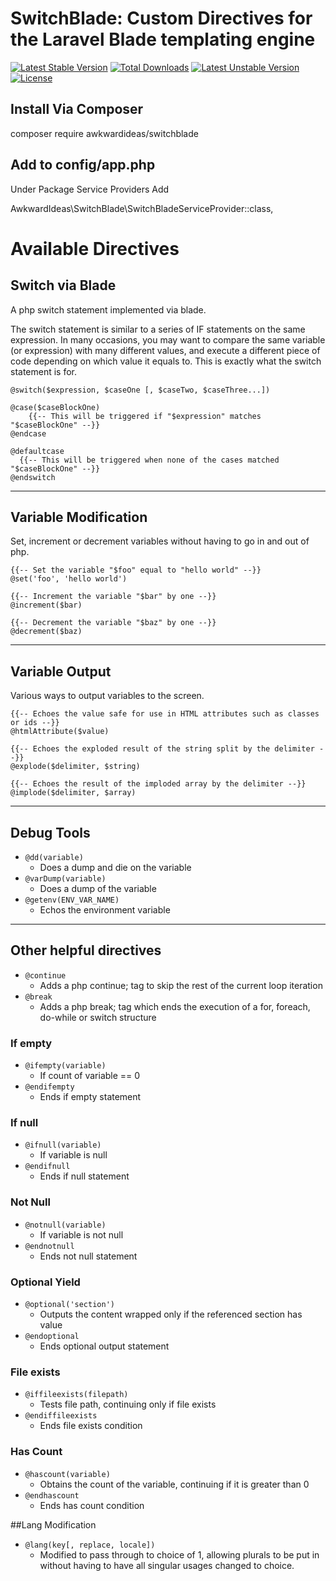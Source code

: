 # SwitchBlade: Custom Directives for the Laravel Blade templating engine

[![Latest Stable Version](https://poser.pugx.org/awkwardideas/switchblade/v/stable)](https://packagist.org/packages/awkwardideas/switchblade)
[![Total Downloads](https://poser.pugx.org/awkwardideas/switchblade/downloads)](https://packagist.org/packages/awkwardideas/switchblade)
[![Latest Unstable Version](https://poser.pugx.org/awkwardideas/switchblade/v/unstable)](https://packagist.org/packages/awkwardideas/switchblade)
[![License](https://poser.pugx.org/awkwardideas/switchblade/license)](https://packagist.org/packages/awkwardideas/switchblade)

## Install Via Composer

composer require awkwardideas/switchblade

## Add to config/app.php

Under Package Service Providers Add

AwkwardIdeas\SwitchBlade\SwitchBladeServiceProvider::class,


# Available Directives

## Switch via Blade
A php switch statement implemented via blade. 

The switch statement is similar to a series of IF statements on the same expression. In many occasions, you may want to compare the same variable (or expression) with many different values, and execute a different piece of code depending on which value it equals to. This is exactly what the switch statement is for.

```blade
@switch($expression, $caseOne [, $caseTwo, $caseThree...])

@case($caseBlockOne)
    {{-- This will be triggered if "$expression" matches "$caseBlockOne" --}}
@endcase

@defaultcase
  {{-- This will be triggered when none of the cases matched "$caseBlockOne" --}}
@endswitch
```
  
---

## Variable Modification
Set, increment or decrement variables without having to go in and out of php.

```blade
{{-- Set the variable "$foo" equal to "hello world" --}}
@set('foo', 'hello world')

{{-- Increment the variable "$bar" by one --}}
@increment($bar)

{{-- Decrement the variable "$baz" by one --}}
@decrement($baz)
```

---

## Variable Output
Various ways to output variables to the screen.

```blade
{{-- Echoes the value safe for use in HTML attributes such as classes or ids --}}
@htmlAttribute($value)

{{-- Echoes the exploded result of the string split by the delimiter --}}
@explode($delimiter, $string)

{{-- Echoes the result of the imploded array by the delimiter --}}
@implode($delimiter, $array)
```

---

## Debug Tools
* ```@dd(variable)```
  * Does a dump and die on the variable
* ```@varDump(variable)```
  * Does a dump of the variable
* ```@getenv(ENV_VAR_NAME)```
  * Echos the environment variable

---

## Other helpful directives
* ```@continue```
  * Adds a php continue; tag to skip the rest of the current loop iteration
* ```@break```
  * Adds a php break; tag which ends the execution of a for, foreach, do-while or switch structure
  
  
### If empty  
* ```@ifempty(variable)```
  * If count of variable == 0
* ```@endifempty```
  * Ends if empty statement
  
### If null  
* ```@ifnull(variable)```
  * If variable is null
* ```@endifnull```
  * Ends if null statement
  
### Not Null
* ```@notnull(variable)```
  * If variable is not null
* ```@endnotnull```
  * Ends not null statement
  
### Optional Yield
* ```@optional('section')```
  * Outputs the content wrapped only if the referenced section has value
* ```@endoptional```
  * Ends optional output statement
  
### File exists
* ```@iffileexists(filepath)```
  * Tests file path, continuing only if file exists
* ```@endiffileexists```
  * Ends file exists condition

### Has Count
* ```@hascount(variable)```
  * Obtains the count of the variable, continuing if it is greater than 0
* ```@endhascount```
  * Ends has count condition
  
##Lang Modification
* ```@lang(key[, replace, locale])```
  * Modified to pass through to choice of 1, allowing plurals to be put in without having to have all singular usages changed to choice.